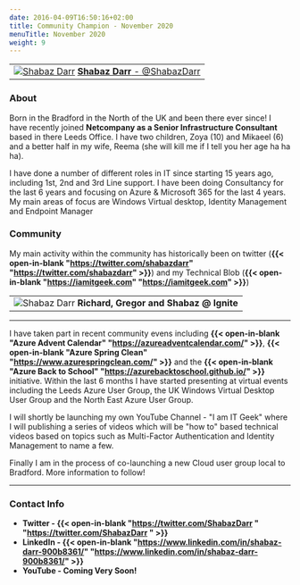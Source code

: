 ```yaml
---
date: 2016-04-09T16:50:16+02:00
title: Community Champion - November 2020
menuTitle: November 2020
weight: 9
---
```


| |
|:-------------------------:|
|[![Shabaz Darr](/images/champions/ShabazDarr.jpg?width=20pc)](https://twitter.com/ShabazDarr "ShabazDarr") [**Shabaz Darr** - @ShabazDarr](https://twitter.com/ShabazDarr)|


### About
Born in the Bradford in the North of the UK and been there ever since!  I have recently joined **Netcompany as a Senior Infrastructure Consultant** based in there Leeds Office.  I have two children, Zoya (10) and Mikaeel (6) and a better half in my wife, Reema (she will kill me if I tell you her age ha ha ha).


I have done a number of different roles in IT since starting 15 years ago, including 1st, 2nd and 3rd Line support.  I have been doing Consultancy for the last 6 years and focusing on Azure & Microsoft 365 for the last 4 years.  My main areas of focus are Windows Virtual desktop, Identity Management and Endpoint Manager

### Community
My main activity within the community has historically been on twitter (**{{< open-in-blank "https://twitter.com/shabazdarr" "https://twitter.com/shabazdarr" >}}**) and my Technical Blob (**{{< open-in-blank "https://iamitgeek.com" "https://iamitgeek.com" >}}**)

| |
|:-------------------------:|
|![Shabaz Darr](/images/champions/Ignite1.jpg) **Richard, Gregor and Shabaz @ Ignite**

---

I have taken part in recent community evens including **{{< open-in-blank "Azure Advent Calendar" "https://azureadventcalendar.com/" >}}**, **{{< open-in-blank "Azure Spring Clean" "https://www.azurespringclean.com/" >}}** and the **{{< open-in-blank "Azure Back to School" "https://azurebacktoschool.github.io/" >}}**  initiative.  Within the last 6 months I have started presenting at virtual events including the Leeds Azure User Group, the UK Windows Virtual Desktop User Group and the North East Azure User Group.

I will shortly be launching my own YouTube Channel - "I am IT Geek" where I will publishing a series of videos which will be "how to" based technical videos based on topics such as Multi-Factor Authentication and Identity Management to name a few.

Finally I am in the process of co-launching a new Cloud user group local to Bradford.  More information to follow!


---

### Contact Info 
+ **Twitter - {{< open-in-blank "https://twitter.com/ShabazDarr " "https://twitter.com/ShabazDarr " >}}**
+ **LinkedIn - {{< open-in-blank "https://www.linkedin.com/in/shabaz-darr-900b8361/" "https://www.linkedin.com/in/shabaz-darr-900b8361/" >}}**
+ **YouTube - Coming Very Soon!**
